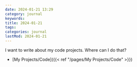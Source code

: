 ```yaml
---
date: 2024-01-21 13:29
category: journal
keywords: 
title: 2024-01-21
tags:
categories: journal
lastMod: 2024-01-21
---
```

I want to write about my code projects. Where can I do that?

  + [My Projects/Code]({{< ref "/pages/My Projects/Code" >}})
